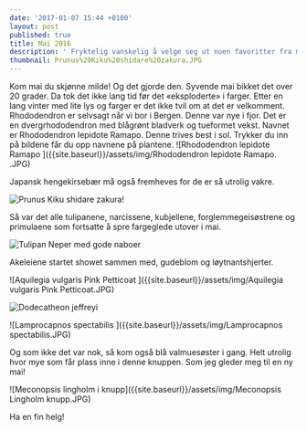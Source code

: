 ```yaml
---
date: '2017-01-07 15:44 +0100'
layout: post
published: true
title: Mai 2016
description: ' Fryktelig vanskelig å velge seg ut noen favoritter fra mai for det er jo så mange. Jeg lar derfor mai få sitt eget blogginnlegg.'
thumbnail: Prunus%20Kiku%20shidare%20zakura.JPG
---
```

Kom mai du skjønne milde! Og det gjorde den. Syvende mai bikket det over 20 grader. Da tok det ikke lang tid før det «eksploderte» i farger. Etter en lang vinter med lite lys og farger er det ikke tvil om at det er velkomment.
Rhododendron er selvsagt når vi bor i Bergen. Denne var nye i fjor. Det er en dvergrhododendron med blågrønt bladverk og tueformet vekst. Navnet er Rhododendron lepidote Ramapo. Denne trives best i sol. Trykker du inn på bildene får du opp navnene på plantene.
![Rhododendron lepidote Ramapo ]({{site.baseurl}}/assets/img/Rhododendron lepidote Ramapo. .JPG)

<!--more-->

Japansk hengekirsebær må også fremheves for de er så utrolig vakre.  

![Prunus Kiku shidare zakura]({{site.baseurl}}/assets/img/Prunus%20Kiku%20shidare%20zakura.JPG)!

Så var det alle tulipanene, narcissene, kubjellene, forglemmegeisøstrene og primulaene som fortsatte å spre fargeglede utover i mai.

![Tulipan Neper med gode naboer]({{site.baseurl}}/assets/img/Tulipan%20Neper%20med%20gode%20naboer.JPG)

Akeleiene startet showet sammen med, gudeblom og løytnantshjerter. 

![Aquilegia vulgaris Pink Petticoat ]({{site.baseurl}}/assets/img/Aquilegia vulgaris Pink Petticoat.JPG)

![Dodecatheon jeffreyi ]({{site.baseurl}}/assets/img/Gudeblom.JPG)

![Lamprocapnos spectabilis ]({{site.baseurl}}/assets/img/Lamprocapnos spectabilis.JPG)

Og som ikke det var nok, så kom også blå valmuesøster i gang. Helt utrolig hvor mye som får plass inne i denne knuppen. Som jeg gleder meg til en ny mai!

![Meconopsis lingholm i knupp]({{site.baseurl}}/assets/img/Meconopsis Lingholm knupp.JPG)

Ha en fin helg!
